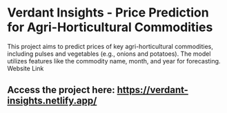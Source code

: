# Verdant Insights - Price Prediction for Agri-Horticultural Commodities

This project aims to predict prices of key agri-horticultural commodities, including pulses and vegetables (e.g., onions and potatoes). The model utilizes features like the commodity name, month, and year for forecasting.
Website Link

## Access the project here: https://verdant-insights.netlify.app/
